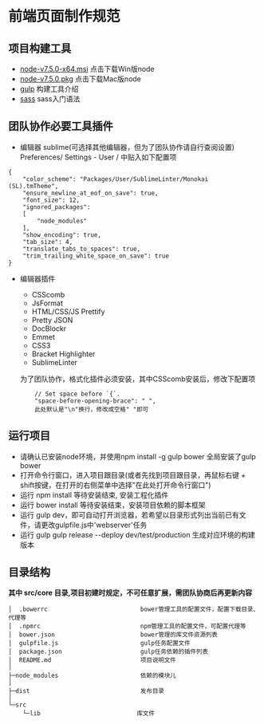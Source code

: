 # 前端页面制作规范


## 项目构建工具

- [node-v7.5.0-x64.msi](https://nodejs.org/dist/v7.5.0/node-v7.5.0-x64.msi) 点击下载Win版node
- [node-v7.5.0.pkg](https://nodejs.org/dist/v7.5.0/node-v7.5.0.pkg) 点击下载Mac版node
- [gulp](https://github.com/gulpjs/gulp) 构建工具介绍
- [sass](http://www.w3cplus.com/sassguide/syntax.html) sass入门语法

## 团队协作必要工具插件
- 编辑器 sublime(可选择其他编辑器，但为了团队协作请自行查阅设置)
Preferences/ Settings - User / 中贴入如下配置项
```
{
	"color_scheme": "Packages/User/SublimeLinter/Monokai (SL).tmTheme",
	"ensure_newline_at_eof_on_save": true,
	"font_size": 12,
	"ignored_packages":
	[
		"node_modules"
	],
	"show_encoding": true,
	"tab_size": 4,
	"translate_tabs_to_spaces": true,
	"trim_trailing_white_space_on_save": true
}
```
- 编辑器插件
    - CSScomb
    - JsFormat
    - HTML/CSS/JS Prettify
    - Pretty JSON
    - DocBlockr
    - Emmet
    - CSS3
    - Bracket Highlighter
    - SublimeLinter

    为了团队协作，格式化插件必须安装，其中CSScomb安装后，修改下配置项
    ```
        // Set space before `{`.
        "space-before-opening-brace": " ",
        此处默认是"\n"换行，修改成空格" "即可
    ```

## 运行项目

- 请确认已安装node环境，并使用npm install -g gulp bower 全局安装了gulp bower
- 打开命令行窗口，进入项目跟目录(或者先找到项目跟目录，再鼠标右键 + shift按键，在打开的右侧菜单中选择"在此处打开命令行窗口")
- 运行 npm install 等待安装结束, 安装工程化插件
- 运行 bower install 等待安装结束，安装项目依赖的脚本框架
- 运行 gulp dev，即可自动打开浏览器，若希望以目录形式列出当前已有文件，请更改gulpfile.js中'webserver'任务
- 运行 gulp gulp release --deploy dev/test/production 生成对应环境的构建版本

## 目录结构
**其中 src/core 目录,项目初建时规定，不可任意扩展，需团队协商后再更新内容**
```
│  .bowerrc                          bower管理工具的配置文件，配置下载目录、代理等
│  .npmrc                            npm管理工具的配置文件，可配置代理等
│  bower.json                        bower管理的库文件资源列表
│  gulpfile.js                       gulp任务配置文件
│  package.json                      gulp任务依赖的插件列表
│  README.md                         项目说明文件
│
├─node_modules                       依赖的模块儿
│
├─dist                               发布目录
│
└─src
    └─lib                           库文件
```
